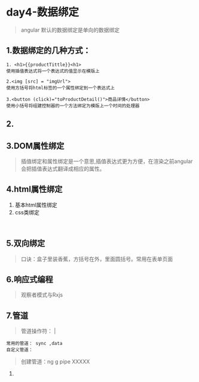 # day4-数据绑定

> angular 默认的数据绑定是单向的数据绑定

## 1.数据绑定的几种方式：
    1. <h1>{{productTittle}}<h1>
    使用插值表达式将一个表达式的值显示在模版上
   
    2.<img [src] = "imgUrl">
    使用方括号将html标签的一个属性绑定到一个表达式上
    
    3.<button (click)="toProductDetail()">商品详情</button>
    使用小括号将组建控制器的一个方法绑定为模版上一个时间的处理器
    
## 2.



## 3.DOM属性绑定
>插值绑定和属性绑定是一个意思,插值表达式更为方便，在渲染之前angular会把插值表达式翻译成相应的属性。


## 4.html属性绑定
1.  基本html属性绑定
2.  css类绑定
```


```

## 5.双向绑定
>口诀：盒子里装香蕉，方括号在外，里面圆括号。常用在表单页面



## 6.响应式编程
>观察者模式与Rxjs



## 7.管道
>管道操作符： |
    
    常用的管道： sync ,data
    自定义管道：
> 创建管道：ng g pipe XXXXX

1.  
